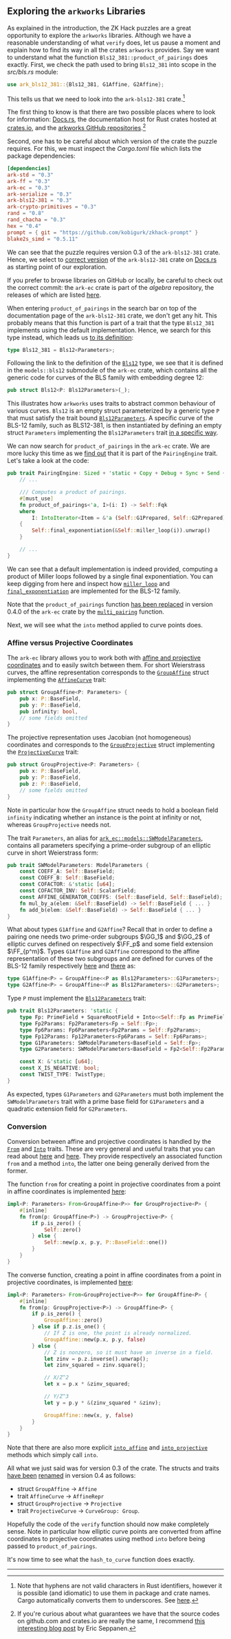 ## Exploring the `arkworks` Libraries

As explained in the introduction, the ZK Hack puzzles are a great opportunity to explore the `arkworks` libraries.
Although we have a reasonable understanding of what `verify` does, let us pause a moment and explain how to find its way in all the crates `arkworks` provides.
Say we want to understand what the function `Bls12_381::product_of_pairings` does exactly.
First, we check the path used to bring `Bls12_381` into scope in the *src/bls.rs* module:

```rust
use ark_bls12_381::{Bls12_381, G1Affine, G2Affine};
```

This tells us that we need to look into the `ark-bls12-381` crate.[^crate_names]

The first thing to know is that there are two possible places where to look for information: [Docs.rs](https://docs.rs/), the documentation host for Rust crates hosted at [crates.io](https://crates.io), and the [arkworks GitHub repositories](https://github.com/arkworks-rs).[^crates_vs_github]

Second, one has to be careful about which version of the crate the puzzle requires.
For this, we must inspect the *Cargo.toml* file which lists the package dependencies:

```toml
[dependencies]
ark-std = "0.3"
ark-ff = "0.3"
ark-ec = "0.3"
ark-serialize = "0.3"
ark-bls12-381 = "0.3"
ark-crypto-primitives = "0.3"
rand = "0.8"
rand_chacha = "0.3"
hex = "0.4"
prompt = { git = "https://github.com/kobigurk/zkhack-prompt" }
blake2s_simd = "0.5.11"
```

We can see that the puzzle requires version 0.3 of the `ark-bls12-381` crate.
Hence, we select to [correct version](https://docs.rs/ark-bls12-381/0.3.0/ark_bls12_381/index.html) of the `ark-bls12-381` crate on [Docs.rs](https://docs.rs/) as starting point of our exploration.

If you prefer to browse libraries on GitHub or locally, be careful to check out the correct commit: the `ark-ec` crate is part of the *algebra* repository, the releases of which are listed [here](https://github.com/arkworks-rs/algebra/releases).

When entering `product_of_pairings` in the search bar on top of the documentation page of the `ark-bls12-381` crate, we don't get any hit.
This probably means that this function is part of a trait that the type `Bls12_381` implements using the default implementation.
Hence, we search for this type instead, which leads us [to its definition](https://docs.rs/ark-bls12-381/0.3.0/ark_bls12_381/type.Bls12_381.html):

```rust
type Bls12_381 = Bls12<Parameters>;
```

Following the link to the definition of the [`Bls12`](https://docs.rs/ark-ec/0.3.0/ark_ec/models/bls12/struct.Bls12.html) type, we see that it is defined in the `models::bls12` submodule of the `ark-ec` crate, which contains all the generic code for curves of the BLS family with embedding degree 12:

```rust
pub struct Bls12<P: Bls12Parameters>(_);
```

This illustrates how `arkworks` uses traits to abstract common behaviour of various curves.
`Bls12` is an empty struct parameterized by a generic type `P` that must satisfy the trait bound [`Bls12Parameters`](https://docs.rs/ark-ec/0.3.0/ark_ec/models/bls12/trait.Bls12Parameters.html).
A specific curve of the BLS-12 family, such as BLS12-381, is then instantiated by defining an empty struct `Parameters` implementing the `Bls12Parameters` trait [in a specific way](https://docs.rs/ark-bls12-381/0.3.0/src/ark_bls12_381/curves/mod.rs.html#20-30).

We can now search for `product_of_pairings` in the `ark-ec` crate.
We are more lucky this time as we [find out](https://docs.rs/ark-ec/0.3.0/ark_ec/trait.PairingEngine.html#method.product_of_pairings) that it is part of the `PairingEngine` trait.
Let's take a look at the code:

```rust
pub trait PairingEngine: Sized + 'static + Copy + Debug + Sync + Send + Eq + PartialEq {
    // ...

    /// Computes a product of pairings.
    #[must_use]
    fn product_of_pairings<'a, I>(i: I) -> Self::Fqk
    where
        I: IntoIterator<Item = &'a (Self::G1Prepared, Self::G2Prepared)>,
    {
        Self::final_exponentiation(&Self::miller_loop(i)).unwrap()
    }

    // ...
}
```

We can see that a default implementation is indeed provided, computing a product of Miller loops followed by a single final exponentiation.
You can keep digging from here and inspect how [`miller_loop`](https://docs.rs/ark-ec/0.3.0/src/ark_ec/models/bls12/mod.rs.html#132-188) and [`final_exponentiation`](https://docs.rs/ark-ec/0.3.0/src/ark_ec/models/bls12/mod.rs.html#190-256) are implemented for the BLS-12 family.

Note that the `product_of_pairings` function [has been replaced](https://github.com/arkworks-rs/algebra/blob/master/CHANGELOG.md?plain=1#L104) in version 0.4.0 of the `ark-ec` crate by the [`multi_pairing`](https://docs.rs/ark-ec/0.4.2/ark_ec/pairing/trait.Pairing.html#method.multi_pairing) function.

Next, we will see what the `into` method applied to curve points does.

### Affine versus Projective Coordinates

The `ark-ec` library allows you to work both with [affine and projective coordinates](../../mathematical-preliminaries/elliptic-curves.md#affine-versus-projective-coordinates) and to easily switch between them.
For short Weierstrass curves, the affine representation corresponds to the [`GroupAffine`](https://docs.rs/ark-ec/0.3.0/ark_ec/models/short_weierstrass_jacobian/struct.GroupAffine.html) struct implementing the [`AffineCurve`](https://docs.rs/ark-ec/0.3.0/ark_ec/trait.AffineCurve.html) trait:

```rust
pub struct GroupAffine<P: Parameters> {
    pub x: P::BaseField,
    pub y: P::BaseField,
    pub infinity: bool,
    // some fields omitted
}
```

The projective representation uses Jacobian (not homogeneous) coordinates and corresponds to the [`GroupProjective`](https://docs.rs/ark-ec/0.3.0/ark_ec/models/short_weierstrass_jacobian/struct.GroupProjective.html) struct implementing the [`ProjectiveCurve`](https://docs.rs/ark-ec/0.3.0/ark_ec/trait.ProjectiveCurve.html) trait:

```rust
pub struct GroupProjective<P: Parameters> {
    pub x: P::BaseField,
    pub y: P::BaseField,
    pub z: P::BaseField,
    // some fields omitted
}
```

Note in particular how the `GroupAffine` struct needs to hold a boolean field `infinity` indicating whether an instance is the point at infinity or not, whereas `GroupProjective` needs not.

The trait `Parameters`, an alias for [`ark_ec::models::SWModelParameters`](https://docs.rs/ark-ec/0.3.0/ark_ec/models/trait.SWModelParameters.html), contains all parameters specifying a prime-order subgroup of an elliptic curve in short Weierstrass form:

```rust
pub trait SWModelParameters: ModelParameters {
    const COEFF_A: Self::BaseField;
    const COEFF_B: Self::BaseField;
    const COFACTOR: &'static [u64];
    const COFACTOR_INV: Self::ScalarField;
    const AFFINE_GENERATOR_COEFFS: (Self::BaseField, Self::BaseField);
    fn mul_by_a(elem: &Self::BaseField) -> Self::BaseField { ... }
    fn add_b(elem: &Self::BaseField) -> Self::BaseField { ... }
}
```

What about types `G1Affine` and `G2Affine`?
Recall that in order to define a pairing one needs two prime-order subgroups $\GG_1$ and $\GG_2$ of elliptic curves defined on respectively $\FF_p$ and some field extension $\FF_{p^m}$.
Types `G1Affine` and `G2Affine` correspond to the affine representation of these two subgroups and are defined for curves of the BLS-12 family respectively [here](https://docs.rs/ark-ec/0.3.0/ark_ec/models/bls12/g1/type.G1Affine.html) and [there](https://docs.rs/ark-ec/0.3.0/ark_ec/models/bls12/g2/type.G2Affine.html) as:

```rust
type G1Affine<P> = GroupAffine<<P as Bls12Parameters>::G1Parameters>;
type G2Affine<P> = GroupAffine<<P as Bls12Parameters>::G2Parameters>;
```

Type `P` must implement the [`Bls12Parameters`](https://docs.rs/ark-ec/0.3.0/ark_ec/models/bls12/trait.Bls12Parameters.html) trait:

```rust
pub trait Bls12Parameters: 'static {
    type Fp: PrimeField + SquareRootField + Into<<Self::Fp as PrimeField>::BigInt>;
    type Fp2Params: Fp2Parameters<Fp = Self::Fp>;
    type Fp6Params: Fp6Parameters<Fp2Params = Self::Fp2Params>;
    type Fp12Params: Fp12Parameters<Fp6Params = Self::Fp6Params>;
    type G1Parameters: SWModelParameters<BaseField = Self::Fp>;
    type G2Parameters: SWModelParameters<BaseField = Fp2<Self::Fp2Params>, ScalarField = <Self::G1Parameters as ModelParameters>::ScalarField>;

    const X: &'static [u64];
    const X_IS_NEGATIVE: bool;
    const TWIST_TYPE: TwistType;
}
```

As expected, types `G1Parameters` and `G2Parameters` must both implement the `SWModelParameters` trait with a prime base field for `G1Parameters` and a quadratic extension field for `G2Parameters`.

### Conversion

Conversion between affine and projective coordinates is handled by the [`From`](https://doc.rust-lang.org/std/convert/trait.From.html) and [`Into`](https://doc.rust-lang.org/std/convert/trait.Into.html) traits.
These are very general and useful traits that you can read about [here](https://www.lurklurk.org/effective-rust/casts.html) and [here](https://doc.rust-lang.org/rust-by-example/conversion/from_into.html).
They provide respectively an associated function `from` and a method `into`, the latter one being generally derived from the former.

The function `from` for creating a point in projective coordinates from a point in affine coordinates is implemented [here](https://docs.rs/ark-ec/0.3.0/src/ark_ec/models/short_weierstrass_jacobian.rs.html#721-731):

```rust
impl<P: Parameters> From<GroupAffine<P>> for GroupProjective<P> {
    #[inline]
    fn from(p: GroupAffine<P>) -> GroupProjective<P> {
        if p.is_zero() {
            Self::zero()
        } else {
            Self::new(p.x, p.y, P::BaseField::one())
        }
    }
}
```

The converse function, creating a point in affine coordinates from a point in projective coordinates, is implemented [here](https://docs.rs/ark-ec/0.3.0/src/ark_ec/models/short_weierstrass_jacobian.rs.html#734-758):

```rust
impl<P: Parameters> From<GroupProjective<P>> for GroupAffine<P> {
    #[inline]
    fn from(p: GroupProjective<P>) -> GroupAffine<P> {
        if p.is_zero() {
            GroupAffine::zero()
        } else if p.z.is_one() {
            // If Z is one, the point is already normalized.
            GroupAffine::new(p.x, p.y, false)
        } else {
            // Z is nonzero, so it must have an inverse in a field.
            let zinv = p.z.inverse().unwrap();
            let zinv_squared = zinv.square();

            // X/Z^2
            let x = p.x * &zinv_squared;

            // Y/Z^3
            let y = p.y * &(zinv_squared * &zinv);

            GroupAffine::new(x, y, false)
        }
    }
}
```

Note that there are also more explicit [`into_affine`](https://docs.rs/ark-ec/0.3.0/ark_ec/trait.ProjectiveCurve.html#method.into_affine) and [`into_projective`](https://docs.rs/ark-ec/0.3.0/ark_ec/trait.AffineCurve.html#method.into_projective) methods which simply call `into`.

All what we just said was for version 0.3 of the crate.
The structs and traits [have been](https://github.com/arkworks-rs/algebra/blob/master/CHANGELOG.md?plain=1#L77-L78) [renamed](https://github.com/arkworks-rs/algebra/blob/master/CHANGELOG.md?plain=1#L99-L115) in version 0.4 as follows:

- struct `GroupAffine` $\rightarrow$ `Affine`
- trait `AffineCurve` $\rightarrow$ `AffineRepr`
- struct `GroupProjective` $\rightarrow$ `Projective`
- trait `ProjectiveCurve` $\rightarrow$ `CurveGroup: Group`.

Hopefully the code of the `verify` function should now make completely sense.
Note in particular how elliptic curve points are converted from affine coordinates to projective coordinates using method `into` before being passed to `product_of_pairings`.

It's now time to see what the `hash_to_curve` function does exactly.

----

[^crate_names]: Note that hyphens are not valid characters in Rust identifiers, however it is possible (and idiomatic) to use them in package and crate names. Cargo automatically converts them to underscores. See [here](https://stackoverflow.com/questions/60794905/why-is-changing-hyphenated-crate-names-to-underscored-names-possible-and-what-ar).

[^crates_vs_github]: If you're curious about what guarantees we have that the source codes on github.com and crates.io are really the same, I recommend [this interesting blog post](https://codeandbitters.com/published-crate-analysis/) by Eric Seppanen.
